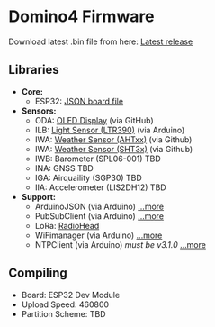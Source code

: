 # Domino4 Firmware

Download latest .bin file from here: [Latest release](https://github.com/24mm2/Domino4-Firmware/releases/latest)

## Libraries
- **Core:**
  - ESP32: [JSON board file](https://raw.githubusercontent.com/espressif/arduino-esp32/gh-pages/package_esp32_dev_index.json
)
- **Sensors:**
  - ODA: [OLED Display](https://github.com/ThingPulse/esp8266-oled-ssd1306) (via GitHub)
  - ILB: [Light Sensor (LTR390)](https://github.com/levkovigor/LTR390) (via Arduino)
  - IWA: [Weather Sensor (AHTxx)](https://github.com/enjoyneering/AHTxx) (via Github)
  - IWA: [Weather Sensor (SHT3x)](https://github.com/wemos/WEMOS_SHT3x_Arduino_Library) (via Github)
  - IWB: Barometer (SPL06-001) TBD
  - INA: GNSS TBD
  - IGA: Airquaility (SGP30) TBD
  - IIA: Accelerometer (LIS2DH12) TBD
- **Support:**
  - ArduinoJSON (via Arduino) [...more](https://arduinojson.org)
  - PubSubClient (via Arduino) [...more](https://pubsubclient.knolleary.net)
  - LoRa: [RadioHead](https://www.airspayce.com/mikem/arduino/RadioHead/)
  - WiFimanager (via Arduino) [...more](https://github.com/tzapu/WiFiManager)
  - NTPClient (via Arduino) *must be v3.1.0* [...more](https://github.com/arduino-libraries/NTPClient)

## Compiling
- Board: ESP32 Dev Module
- Upload Speed: 460800
- Partition Scheme: TBD
